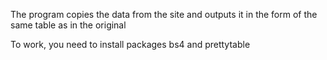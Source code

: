 The program copies the data from the site and outputs it in the form of the same table as in the original

To work, you need to install packages bs4 and prettytable
